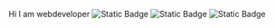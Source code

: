 Hi I am webdeveloper
![Static Badge](https://img.shields.io/badge/HTML%20-blue?style=flat-square&logo=*)
![Static Badge](https://img.shields.io/badge/CSS-green?style=flat-square&logo=*)
![Static Badge](https://img.shields.io/badge/JAVASCRIPT-red?style=flat-square&logo=*)


